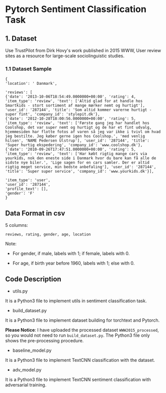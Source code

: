 # Pytorch Sentiment Classification Task

## 1. Dataset
Use TrustPilot from Dirk Hovy's work published in 2015 WWW, User review sites as a resource for large-scale sociolinguistic studies.

### 1.1 Dataset Sample
```text
{
'location': ' Danmark', 

'reviews': [
{'date': '2013-10-06T18:54:49.0000000+00:00', 'rating': 4, 'item_type': 'review', 'text': ['Altid glad for at handle hos Smartkids - stort sortiment af mange mærker nemt og hurtigt'], 'user_id': '287144', 'title': 'Som altid kommer varerne hurtigt - super fint', 'company_id': 'stylepit.dk'}, 
{'date': '2012-10-28T18:00:56.0000000+00:00', 'rating': 5, 'item_type': 'review', 'text': ['Første gang jeg har handlet hos Coolshop, det var super nemt og hurtigt og de har et fint udvalg, hjemmesiden har flotte fotos af varen så jeg var ikke i tvivl om hvad jeg bestilte. Jeg køber gerne igen hos Coolshop.', 'med venlig hilsen', 'NAME Pedersen Ulstrup'], 'user_id': '287144', 'title': 'Super hurtig ekspedering', 'company_id': 'www.coolshop.dk'}, 
{'date': '2010-09-26T17:47:51.0000000+00:00', 'rating': 5, 'item_type': 'review', 'text': ['Har købt rigtig mange cars via yourkids, nok den eneste side i Danmark hvor du bare kan få alle de sidste nye biler.', 'Lige sagen for en cars samler. Der er altid rigtig meget service, min bedste anbefaling'], 'user_id': '287144', 'title': 'Super super service', 'company_id': 'www.yourkids.dk'}], 

'item_type': 'user', 
'user_id': '287144', 
'profile_text': [], 
'gender': 'F'
}
```


## Data Format in csv
5 columns: 

```text
reviews, rating, gender, age, location
```


Note:

- For gender, if male, labels with 1; if female, labels with 0.

- For age, if birth year before 1960, labels with 1; else with 0.


## Code Description

- utils.py

It is a Python3 file to implement utils in sentiment classification task.

- build_dataset.py

It is a Python3 file to implement dataset building for torchtext and Pytorch.

**Please Notice**: 
I have uploaded the processed dataset `WWW2015_processed`, so you would not need to run `build_dataset.py`. The Python3 file only shows the pre-processing procedure.

- baseline_model.py

It is a Python3 file to implement TextCNN classification with the dataset.

- adv_model.py

It is a Python3 file to implement TextCNN sentiment classification with adversarial training.